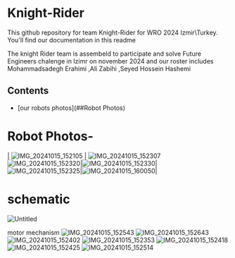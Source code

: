 # Knight-Rider
This github  repository for team Knight-Rider for WRO 2024 Izmir\Turkey. You'll find our documentation in this readme

The knight Rider team is assembeld to participate and solve Future Engineers chalenge in Izimr on november 2024 and our roster includes Mohammadsadegh Erahimi ,Ali Zabihi ,Seyed Hossein Hashemi
## Contents
- [our robots photos](##Robot Photos)

# Robot Photos-

| ![IMG_20241015_152105](https://github.com/user-attachments/assets/36173208-e1c3-4c80-a285-8dd20cbfc567) |   ![IMG_20241015_152307](https://github.com/user-attachments/assets/2cf6980e-6a09-428d-b723-b1db2ac0a699)
 ![IMG_20241015_152320](https://github.com/user-attachments/assets/fb1be232-7dea-4635-9f96-82690ef6c40d)|![IMG_20241015_152330](https://github.com/user-attachments/assets/e9b73348-ba6a-40e0-a50d-31b7c2dba156)|![IMG_20241015_152325](https://github.com/user-attachments/assets/d730e301-3fbf-4bdc-9353-0e7c4354edc3)|![IMG_20241015_160050](https://github.com/user-attachments/assets/bc5973b9-dddf-45c7-9746-14f3ab1867da)|

# schematic
![Untitled](https://github.com/user-attachments/assets/9d6dce5b-15a9-42b9-a64d-5593c44c3405)

 motor mechanism
 ![IMG_20241015_152543](https://github.com/user-attachments/assets/c47da51d-f129-4515-b08e-27fc2f38a409)
![IMG_20241015_152643](https://github.com/user-attachments/assets/e8b4992e-0f2b-4474-b602-ef6f81e9b1ec)
 ![IMG_20241015_152402](https://github.com/user-attachments/assets/96ce71a2-7b8b-4521-95d2-23084a9ce5eb)
![IMG_20241015_152353](https://github.com/user-attachments/assets/ef4465da-e6ea-40c9-8a30-5235852a1b35)
![IMG_20241015_152418](https://github.com/user-attachments/assets/b23f9f5e-4756-45fa-91d6-cee308bb5279)
 ![IMG_20241015_152425](https://github.com/user-attachments/assets/bb30d1fa-ad7a-44a8-b9c1-2fdf3ca916bb)
![IMG_20241015_152514](https://github.com/user-attachments/assets/540e1656-fa31-43d8-a906-80acb14bd0fb)

